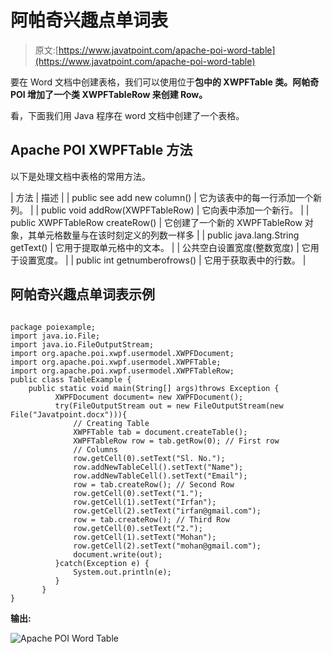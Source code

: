 # 阿帕奇兴趣点单词表

> 原文:[https://www.javatpoint.com/apache-poi-word-table](https://www.javatpoint.com/apache-poi-word-table)

要在 Word 文档中创建表格，我们可以使用位于**包中的 **XWPFTable** 类。阿帕奇 POI 增加了一个类 **XWPFTableRow** 来创建 Row。**

看，下面我们用 Java 程序在 word 文档中创建了一个表格。

## Apache POI XWPFTable 方法

以下是处理文档中表格的常用方法。

| 方法 | 描述 |
| public see add new column() | 它为该表中的每一行添加一个新列。 |
| public void addRow(XWPFTableRow) | 它向表中添加一个新行。 |
| public XWPFTableRow createRow() | 它创建了一个新的 XWPFTableRow 对象，其单元格数量与在该时刻定义的列数一样多 |
| public java.lang.String getText() | 它用于提取单元格中的文本。 |
| 公共空白设置宽度(整数宽度) | 它用于设置宽度。 |
| public int getnumberofrows() | 它用于获取表中的行数。 |

## 阿帕奇兴趣点单词表示例

```

package poiexample;
import java.io.File;
import java.io.FileOutputStream;
import org.apache.poi.xwpf.usermodel.XWPFDocument;
import org.apache.poi.xwpf.usermodel.XWPFTable;
import org.apache.poi.xwpf.usermodel.XWPFTableRow;
public class TableExample {
	public static void main(String[] args)throws Exception {
	      XWPFDocument document= new XWPFDocument();
	      try(FileOutputStream out = new FileOutputStream(new File("Javatpoint.docx"))){
	    	  // Creating Table
	    	  XWPFTable tab = document.createTable();
	    	  XWPFTableRow row = tab.getRow(0); // First row
	    	  // Columns
	    	  row.getCell(0).setText("Sl. No.");
	          row.addNewTableCell().setText("Name");
	          row.addNewTableCell().setText("Email");
	          row = tab.createRow(); // Second Row
	          row.getCell(0).setText("1.");
	          row.getCell(1).setText("Irfan");
	          row.getCell(2).setText("irfan@gmail.com");
	          row = tab.createRow(); // Third Row
	          row.getCell(0).setText("2.");
	          row.getCell(1).setText("Mohan");
	          row.getCell(2).setText("mohan@gmail.com");	  
	          document.write(out);
	      }catch(Exception e) {
	    	  System.out.println(e);
	      }
	   }
}

```

**输出:**

![Apache POI Word Table](../Images/e719cd9ad38e378fc6fa54a664c146fc.png)